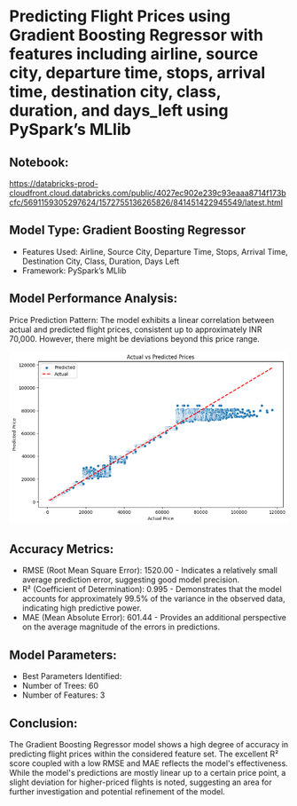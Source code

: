 # Predicting Flight Prices using Gradient Boosting Regressor with features including airline, source city, departure time, stops, arrival time, destination city, class, duration, and days_left using PySpark’s MLlib

## Notebook: 
https://databricks-prod-cloudfront.cloud.databricks.com/public/4027ec902e239c93eaaa8714f173bcfc/5691159305297624/1572755136265826/841451422945549/latest.html

## Model Type: Gradient Boosting Regressor
 - Features Used: Airline, Source City, Departure Time, Stops, Arrival Time, Destination City, Class, Duration, Days Left
 - Framework: PySpark’s MLlib

## Model Performance Analysis:
Price Prediction Pattern: The model exhibits a linear correlation between actual and predicted flight prices, consistent up to approximately INR 70,000. However, there might be deviations beyond this price range.

<img src="https://github.com/LarryChenCode/flight_fare_prediction_using_pyspark_mllib/blob/main/prediction%20vs%20actual.png" width="700" />

## Accuracy Metrics:
 - RMSE (Root Mean Square Error): 1520.00 - Indicates a relatively small average prediction error, suggesting good model precision.
 - R² (Coefficient of Determination): 0.995 - Demonstrates that the model accounts for approximately 99.5% of the variance in the observed data, indicating high predictive power.
 - MAE (Mean Absolute Error): 601.44 - Provides an additional perspective on the average magnitude of the errors in predictions.

## Model Parameters:
 - Best Parameters Identified:
  - Number of Trees: 60
  - Number of Features: 3

## Conclusion:
The Gradient Boosting Regressor model shows a high degree of accuracy in predicting flight prices within the considered feature set. The excellent R² score coupled with a low RMSE and MAE reflects the model's effectiveness. While the model's predictions are mostly linear up to a certain price point, a slight deviation for higher-priced flights is noted, suggesting an area for further investigation and potential refinement of the model.
